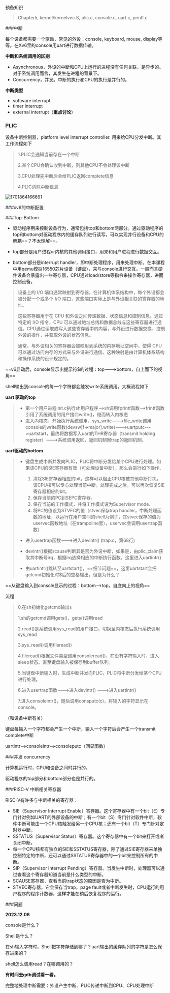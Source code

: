 预备知识

> Chapter5, kernel/kernelvec.S, plic.c, console.c, uart.c, printf.c

###中断

每个设备都需要一个驱动，常见的外设：console, keyboard, mouse, display等等。在Xv6里的console用uart进行数据传输。

**中断和系统调用的区别**

- Asynchronous，外设的中断和CPU上运行的进程没有任何关联，是异步的。对于系统调用而言，其发生在进程的背景下。
- Concurrency，并发。中断的执行和CPU的执行是并行的。 

**中断类型**

- software interrupt
- timer interrupt
- external interrupt（**重点讨论**）

### PLIC

设备中断控制器，platform level interrupt controller. 用来给CPU分发中断。其工作流程如下

> 1.PLIC会通知当前存在一个中断
>
> 2.某个CPU会确认收到中断，则其他CPU不会处理该中断
>
> 3.CPU处理完中断后会给PLIC返回complete信息
>
> 4.PLIC清除中断信息

![1701864166691](.\Chap5_Interrupt.assets\1701864166691.png)





###xv6的中断配置



###Top-Bottom

- 驱动程序用来控制设备行为，通常包括top和bottom两部分。通过驱动程序的top和bottom对驱动程序内的缓存队列进行读写，可以实现并行设备和CPU的解耦==？不太理解==。
- top部分是用户进程or内核的其他调用接口，用来和用户进程进行数据交互。

- bottom部分是interrupt handler，即中断处理程序，用来处理中断。在本课程中用qemu模拟16550芯片设备（键盘），来与console进行交互。一般而言硬件设备会暴露出一些寄存器，CPU通过load/store等指令来操作寄存器，进而控制设备。

> 设备上的 I/O 端口通常映射到寄存器。在计算机体系结构中，每个外设都会被分配一个或多个 I/O 端口，这些端口实际上是与外设相关联的寄存器的地址。
>
> 这些寄存器用于在 CPU 和外设之间传递数据、状态信息和控制信息。通过特定的 I/O 指令，CPU 可以通过地址总线和数据总线与这些寄存器进行通信。CPU通过读取或写入这些寄存器中的内容，与外设进行数据交换、控制外设的操作，并获取外设的状态信息。
>
> 通常，与外设相关的寄存器会被映射到系统的内存地址空间中，使得 CPU 可以通过访问内存的方式来与外设进行通信。这种映射是由计算机体系结构和操作系统的设计规定的。



==v6启动后，console显示出提示符$的过程：top--->bottom，自上而下的视角==

shell输出到console的每一个字符都会触发write系统调用。大概流程如下

**uart 驱动的top**

> - 第一个用户进程init.c执行sh用户程序-->sh调用fprintf函数-->frintf函数引用了系统调用的用户接口write()，继而转入内核态
> - 进入内核态，开始执行系统调用，sys_write--->file_write调用console的write函数(devsw[f->major].write)--->uartputc--->uartstart，最终将数据写入uart的THR寄存器（transmit holding register）--->系统调用返回，返回机制同trap的返回机制。

**uart驱动的bottom**

> - 键盘生成中断并发向PLIC，PLIC将中断分发给某个CPU进行处理。如果该CPU的SIE寄存器有效（可处理设备中断），那么会进行如下操作、
>   1. 清除SIE寄存器相应的bit，这样可以阻止CPU核被其他中断打扰，该CPU核可以专心处理当前中断。处理完成之后，可以再次恢复SIE寄存器相应的bit。 
>   2. 保存当前的PC到SEPC寄存器。
>   3. 保存当前的工作模式，并将工作模式设为Supervisor mode.
>   4. 将PC的值设为STVEC的值（stvec保存trap handler，中断处理函数的地址，以运行在用户空间的shell为例子，其stvec保存的值为uservec函数地址（在trampoline里），uservec会调用usertrap函数） 
>
> - 进入usertrap函数--->进入devintr()    (trap.c，第68行)
> - devintr()根据scause判断其是否为外设中断，如果是，由plic_claim获取其中断号irq，根据irq选择相应的中断执行函数，这里进入uartintr()
> - 由uartintr()跳转至uartstart()，==细节问题==，这里uartstart会把getcmd初始化时$后的空格输出，但是为什么？



==从键盘输入到console显示的过程：bottom-->top，自底向上的视角==

流程

> 0.在sh初始化getcmd输出`$  `
>
> 1.sh的getcmd调用gets()，gets()调用read
>
> 2.read()是系统调用sys_read的用户接口，切换至内核态后执行系统调用sys_read
>
> 3.sys_read()调用fileread()
>
> 4.fileread()根据文件类型调用consoleread()，在没有字符输入时，进入sleep状态。直至键盘输入被保存到buffer队列。
>
> 5.当键盘中断输入时，生成中断并发向PLIC，PLIC将中断分发给某个CPU进行处理。
>
> 6.进入usertrap函数--->进入devintr() --->进入uartintr()
>
> 7.进入consoleintr()，随后调用consputc(c)，将输入的字符显示在console。



（和设备中断有关）

键盘每输入一个字符都会产生一个中断，输入一个字符后会产生一个transmit complete中断

uartintr-->consoleintr-->consoleputc（回显函数）



###并发 concurrency 

计算机运行时，CPU和设备之间时并行的。

驱动程序的top部分和bottom部分也是并行的。



###RISC-V 中断相关寄存器

RISC-V有许多与中断相关的寄存器：

- SIE（Supervisor Interrupt Enable）寄存器。这个寄存器中有一个bit（E）专门针对例如UART的外部设备的中断；有一个bit（S）专门针对软件中断，软件中断可能由一个CPU核触发给另一个CPU核；还有一个bit（T）专门针对定时器中断。
- SSTATUS（Supervisor Status）寄存器。这个寄存器中有一个bit来打开或者关闭中断。
- 每一个CPU核都有独立的SIE和SSTATUS寄存器，除了通过SIE寄存器来单独控制特定的中断，还可以通过SSTATUS寄存器中的一个bit来控制所有的中断。
- SIP（Supervisor Interrupt Pending）寄存器。当发生中断时，处理器可以通过查看这个寄存器知道当前是什么类型的中断。
- SCAUSE寄存器，查看当前trap状态的原因是否为中断。
- STVEC寄存器，它会保存当trap，page fault或者中断发生时，CPU运行的用户程序的程序计数器，这样才能在稍后恢复程序的运行。



###问题

**2023.12.06**

console是什么？

Shell是什么？

在sh输入字符时，Shell把字符存储到哪了？uart输出的缓存队列的字符是怎么保存进来的？

shell怎么调用read？在哪调用的？

**有时间去gdb调试看一看。**

完整地处理中断需要：外设产生中断、PLIC传递中断到CPU、CPU处理中断

